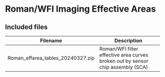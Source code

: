 # Roman/WFI Imaging Effective Areas

## Included files

| Filename| Description|
|---------|------------|
| Roman_effarea_tables_20240327.zip | Roman/WFI filter effective area curves broken out by sensor chip assembly (SCA) |